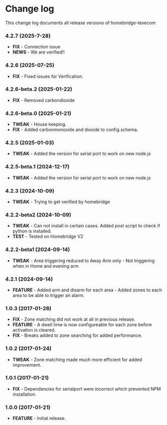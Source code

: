 # Change log

This change log documents all release versions of homebridge-texecom

### 4.2.7 (2025-7-28)

- **FIX** - Connection issue
- **NEWS** - We are verified!!

### 4.2.6 (2025-07-25)

- **FIX** - Fixed issues for Verification.

### 4.2.6-beta.2 (2025-01-22)

- **FIX** - Removed carbondioxide

### 4.2.6-beta.0 (2025-01-21)

- **TWEAK** - House keeping.
- **FIX** - Added carbonmonoxide and dioxide to config.schema.

### 4.2.5 (2025-01-03)

- **TWEAK** - Added the version for serial port to work on new node.js

### 4.2.5-beta.1 (2024-12-17)

- **TWEAK** - Added the version for serial port to work on new node.js

### 4.2.3 (2024-10-09)

- **TWEAK** - Trying to get verified by homebridge

### 4.2.2-beta2 (2024-10-09)

- **TWEAK** - Can not install in certain cases. Added post script to check if python is installed.
- **TEST** - Tested on Homebridge V2

### 4.2.2-beta1 (2024-09-14)

- **TWEAK** - Area triggering reduced to Away Arm only
            - Not triggering when in Home and evening arm

### 4.2.1 (2024-09-14)

- **FEATURE** - Added arm and disarm for each area
              - Added zones to each area to be able to trigger an alarm.

### 1.0.3 (2017-01-28)

- **FIX** - Zone matching did not work at all in previous release.
- **FEATURE** - A dwell time is now configureable for each zone before activation is cleared.
- **FIX** - Breaks added to zone searching for added performance.
 
### 1.0.2 (2017-01-24)

- **TWEAK** - Zone matching made much more efficient for added improvement.

### 1.0.1 (2017-01-21)

- **FIX** - Dependencies for serialport were incorrect which prevented NPM installation.

### 1.0.0 (2017-01-21)

- **FEATURE** - Initial release.
